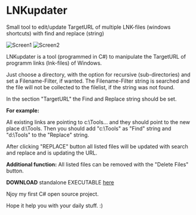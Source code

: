 # LNKupdater
Small tool to edit/update TargetURL of multiple LNK-files (windows shortcuts) with find and replace (string)

![Screen1](http://media4mation.com/downloads/LNKupdater/LNKupdater.png)
![Screen2](http://media4mation.com/downloads/LNKupdater/LNKupdater2.png)

LNKupdater is a tool (programmed in C#) to manipulate the TargetURL of programm links (lnk-files) of Windows.

Just choose a directory, with the option for recursive (sub-directories) and set a Filename-Filter, if wanted.
The Filename-Filter string is searched and the file will not be collected to the filelist, if the string was not found.

In the section "TargetURL" the Find and Replace string should be set.

**For example:**

All existing links are pointing to c:\Tools\... and they should point to the new place d:\Tools\.
Then you should add "c:\Tools" as "Find" string and "d:\Tools" to the "Replace" string.

After clicking "REPLACE" button all listed files will be updated with search and replace and is updating the URL.

**Additional function:**
All listed files can be removed with the "Delete Files" button.

**DOWNLOAD** standalone EXECUTABLE [here](http://media4mation.com/downloads/LNKupdater/LNKupdater.zip)

Njoy my first C# open source project. 

Hope it help you with your daily stuff. :)

